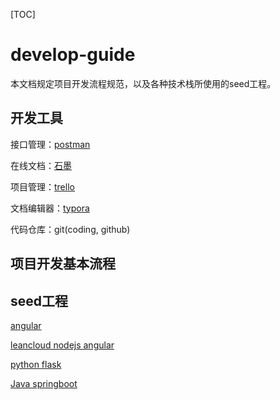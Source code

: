 [TOC]

# develop-guide
本文档规定项目开发流程规范，以及各种技术栈所使用的seed工程。

## 开发工具

接口管理：[postman](https://www.getpostman.com/)

在线文档：[石墨](https://shimo.im)

项目管理：[trello](https://trello.com)

文档编辑器：[typora](http://www.typora.io/)

代码仓库：git(coding, github)



## 项目开发基本流程





## seed工程

[angular](https://github.com/qianhaikeji/angular-seed.git)

[leancloud nodejs angular](https://github.com/qianhaikeji/leancloud-nodejs-angular-seed.git)

[python flask]()

[Java springboot]()

